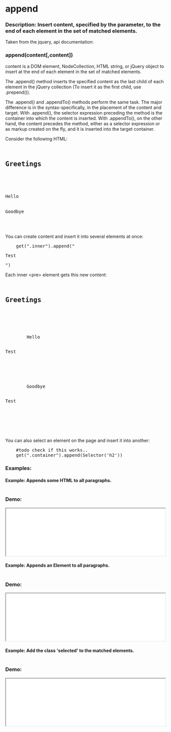 <h1>append</h1>


<h3>
Description: 
Insert content, specified by the parameter, to the end of each element in the set of matched elements.
</h3>

Taken from the jquery, api documentation:

<h3>append(content[,content])</h3>

content is a DOM element, NodeCollection, HTML string, or jQuery object to insert at the end of each element in the set of matched elements.

The .append() method inserts the specified content as the last child of each element in the jQuery collection (To insert it as the first child, use .prepend()).

The .append() and .appendTo() methods perform the same task. The major difference is in the syntax-specifically, in the placement of the content and target. With .append(), the selector expression preceding the method is the container into which the content is inserted. With .appendTo(), on the other hand, the content precedes the method, either as a selector expression or as markup created on the fly, and it is inserted into the target container.

Consider the following HTML:

<pre>
    <h2>Greetings</h2>
    <div class="container">
      <div class="inner">Hello</div>
      <div class="inner">Goodbye</div>
    </div>
</pre>

You can create content and insert it into several elements at once:

<pre>
    get(".inner").append("<p>Test</p>")
</pre>

Each inner &lt;pre&gt; element gets this new content:

<pre>
    <h2>Greetings</h2>
    <div class="container">
      <div class="inner">
        Hello
        <p>Test</p>
      </div>
      <div class="inner">
        Goodbye
        <p>Test</p>
      </div>
    </div>
</pre>

You can also select an element on the page and insert it into another:

<pre>
    #todo check if this works..
    get(".container").append(Selector('h2'))
</pre>



<script type="text/python">
import helper
helper.populate_example(1, "examples/append1.html")
helper.populate_example(2, "examples/append2.html")
helper.populate_example(3, "examples/append3.html")
</script>

<h3>Examples:</h3>

<h4>Example: Appends some HTML to all paragraphs.</h4>

<pre id="source1"></pre>

<h3>Demo:</h3>

<iframe src="examples/append1.html" width="100%" height="150"></iframe>


<h4>Example: Appends an Element to all paragraphs.</h4>

<pre id="source2"></pre>

<h3>Demo:</h3>

<iframe src="examples/append2.html" width="100%" height="150"></iframe>


<h4>
Example: Add the class 'selected' to the matched elements.
</h4>

<pre id="source3"></pre>

<h3>Demo:</h3>

<iframe src="examples/append3.html" width="100%" height="150"></iframe>


